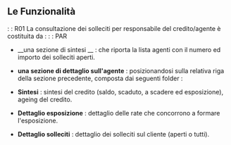 ## Le Funzionalità
 :  : R01 La consultazione  dei solleciti per responsabile del credito/agente è costituita  da : 
 :  : PAR
* __una sezione di sintesi __ :  che riporta la  lista agenti con il numero ed importo dei solleciti aperti.
* __una sezione di dettaglio sull'agente__  :  posizionandosi sulla relativa riga della sezione precedente,  composta dai seguenti folder : 

* **Sintesi** :  sintesi del credito (saldo, scaduto, a scadere ed esposizione), ageing del credito.
* **Dettaglio esposizione** :  dettaglio delle rate che concorrono a formare l'esposizione.
* **Dettaglio solleciti** :  dettaglio dei solleciti sul cliente (aperti  o tutti).


